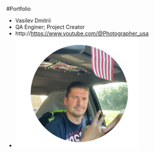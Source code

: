 #Portfolio


* Vasilev Dmitrii 
* QA Enginer; Project Creator
* http://https://www.youtube.com/@Photographer_usa
* ![foto](Foto.png)
